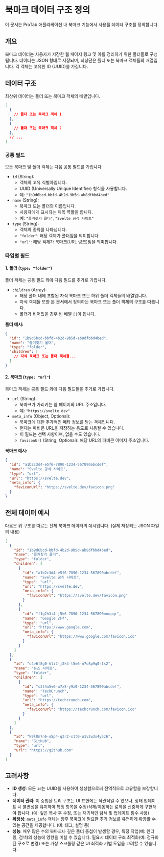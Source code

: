 # 북마크 데이터 구조 정의

이 문서는 ProTab 애플리케이션 내 북마크 기능에서 사용될 데이터 구조를 정의합니다.

## 개요

북마크 데이터는 사용자가 저장한 웹 페이지 링크 및 이를 정리하기 위한 폴더들로 구성됩니다. 데이터는 JSON 형태로 저장되며, 최상단은 폴더 또는 북마크 객체들의 배열입니다. 각 객체는 고유한 ID (UUID)를 가집니다.

## 데이터 구조

최상위 데이터는 폴더 또는 북마크 객체의 배열입니다.

```json
[
  {
    // 폴더 또는 북마크 객체 1
  },
  {
    // 폴더 또는 북마크 객체 2
  },
  // ...
]
```

### 공통 필드

모든 북마크 및 폴더 객체는 다음 공통 필드를 가집니다.

*   `id` (String):
    *   객체의 고유 식별자입니다.
    *   UUID (Universally Unique Identifier) 형식을 사용합니다.
    *   예: `"1b9d6bcd-bbfd-4b2d-9b5d-ab8dfbbd4bed"`
*   `name` (String):
    *   북마크 또는 폴더의 이름입니다.
    *   사용자에게 표시되는 제목 역할을 합니다.
    *   예: `"즐겨찾기 폴더"`, `"Svelte 공식 사이트"`
*   `type` (String):
    *   객체의 종류를 나타냅니다.
    *   `"folder"`: 해당 객체가 폴더임을 의미합니다.
    *   `"url"`: 해당 객체가 북마크(URL 링크)임을 의미합니다.

### 타입별 필드

#### 1. 폴더 (`type: "folder"`)

폴더 객체는 공통 필드 외에 다음 필드를 추가로 가집니다.

*   `children` (Array):
    *   해당 폴더 내에 포함된 자식 북마크 또는 하위 폴더 객체들의 배열입니다.
    *   자식 객체들 또한 본 문서에서 정의하는 북마크 또는 폴더 객체의 구조를 따릅니다.
    *   폴더가 비어있을 경우 빈 배열 `[]`이 됩니다.

**폴더 예시:**

```json
{
  "id": "1b9d6bcd-bbfd-4b2d-9b5d-ab8dfbbd4bed",
  "name": "즐겨찾기 폴더",
  "type": "folder",
  "children": [
    // 자식 북마크 또는 폴더 객체들...
  ]
}
```

#### 2. 북마크 (`type: "url"`)

북마크 객체는 공통 필드 외에 다음 필드들을 추가로 가집니다.

*   `url` (String):
    *   북마크가 가리키는 웹 페이지의 URL 주소입니다.
    *   예: `"https://svelte.dev"`
*   `meta_info` (Object, Optional):
    *   북마크에 대한 추가적인 메타 정보를 담는 객체입니다.
    *   현재는 파비콘 URL을 저장하는 용도로 사용될 수 있습니다.
    *   이 필드는 선택 사항이며, 없을 수도 있습니다.
    *   `faviconUrl` (String, Optional): 해당 URL의 파비콘 이미지 주소입니다.

**북마크 예시:**

```json
{
  "id": "a1b2c3d4-e5f6-7890-1234-567890abcdef",
  "name": "Svelte 공식 사이트",
  "type": "url",
  "url": "https://svelte.dev",
  "meta_info": {
    "faviconUrl": "https://svelte.dev/favicon.png"
  }
}
```

## 전체 데이터 예시

다음은 위 구조를 따르는 전체 북마크 데이터의 예시입니다. (실제 저장되는 JSON 파일의 내용)

```json
[
  {
    "id": "1b9d6bcd-bbfd-4b2d-9b5d-ab8dfbbd4bed",
    "name": "즐겨찾기 폴더",
    "type": "folder",
    "children": [
      {
        "id": "a1b2c3d4-e5f6-7890-1234-567890abcdef",
        "name": "Svelte 공식 사이트",
        "type": "url",
        "url": "https://svelte.dev",
        "meta_info": {
          "faviconUrl": "https://svelte.dev/favicon.png"
        }
      },
      {
        "id": "f1g2h3i4-j5k6-7890-1234-567890mnopqr",
        "name": "Google 검색",
        "type": "url",
        "url": "https://www.google.com",
        "meta_info": {
          "faviconUrl": "https://www.google.com/favicon.ico"
        }
      }
    ]
  },
  {
    "id": "c4e6f8g0-h1i2-j3k4-l5m6-n7o8p9q0r1s2",
    "name": "뉴스 사이트",
    "type": "folder",
    "children": [
      {
        "id": "s3t4u5v6-w7x8-y9z0-1234-567890abcdef",
        "name": "TechCrunch",
        "type": "url",
        "url": "https://techcrunch.com",
        "meta_info": {
          "faviconUrl": "https://techcrunch.com/favicon.ico"
        }
      }
    ]
  },
  {
    "id": "k9l8m7n6-o5p4-q3r2-s1t0-u1v2w3x4y5z6",
    "name": "GitHub",
    "type": "url",
    "url": "https://github.com"
  }
]
```

## 고려사항

*   **ID 생성**: 모든 `id`는 UUID를 사용하여 생성함으로써 전역적으로 고유함을 보장합니다.
*   **데이터 관리**: 이 중첩된 트리 구조는 UI 표현에는 직관적일 수 있으나, 상태 업데이트 시 불변성을 유지하며 특정 항목을 수정/삭제/이동하는 로직을 신중하게 구현해야 합니다. (예: 깊은 복사 후 수정, 또는 재귀적인 탐색 및 업데이트 함수 사용)
*   **확장성**: `meta_info` 객체는 향후 북마크에 필요한 추가 정보를 유연하게 확장할 수 있는 공간을 제공합니다. (예: 태그, 설명 등)
*   **성능**: 매우 많은 수의 북마크나 깊은 폴더 중첩이 발생할 경우, 특정 작업(예: 렌더링, 검색)의 성능에 영향을 미칠 수 있습니다. 필요시 데이터 구조 최적화(예: 정규화된 구조로 변경) 또는 가상 스크롤링 같은 UI 최적화 기법 도입을 고려할 수 있습니다. 